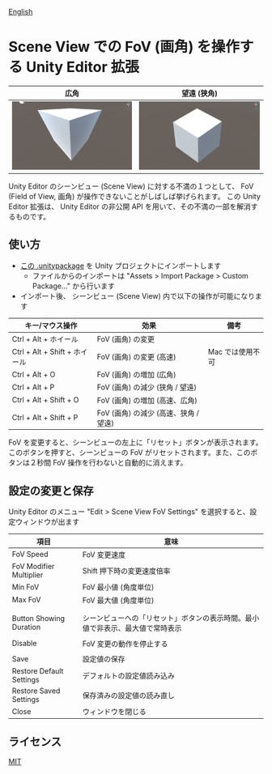 ﻿[English](README.en.md)

# Scene View での FoV (画角) を操作する Unity Editor 拡張

|広角				|望遠 (狭角)				|
|--------------------		|-------------------------		|
|![WideFov](images/WideFov.png)	|![NarrowFov](images/NarrowFov.png)	|

Unity Editor のシーンビュー (Scene View) に対する不満の１つとして、 FoV (Field of View, 画角) が操作できないことがしばしば挙げられます。
この Unity Editor 拡張は、 Unity Editor の非公開 API を用いて、その不満の一部を解消するものです。


## 使い方

- [この .unitypackage](https://github.com/t-mat/UnitySceneViewFovControl/releases/download/0.1.3/SceneViewFovControl.unitypackage) を Unity プロジェクトにインポートします
    - ファイルからのインポートは "Assets > Import Package > Custom Package..." から行います
- インポート後、 シーンビュー (Scene View) 内で以下の操作が可能になります

|キー/マウス操作		|効果					|備考			|
|--------------------		|-------------------------		|----			|
|Ctrl + Alt + ホイール		|FoV (画角) の変更			|			|
|Ctrl + Alt + Shift + ホイール	|FoV (画角) の変更 (高速)		|Mac では使用不可	|
|Ctrl + Alt + O			|FoV (画角) の増加 (広角)		|			|
|Ctrl + Alt + P			|FoV (画角) の減少 (狭角 / 望遠)	|			|
|Ctrl + Alt + Shift + O		|FoV (画角) の増加 (高速、広角)		|			|
|Ctrl + Alt + Shift + P		|FoV (画角) の減少 (高速、狭角 / 望遠)	|			|

FoV を変更すると、シーンビューの左上に「リセット」ボタンが表示されます。
このボタンを押すと、シーンビューの FoV がリセットされます。また、このボタンは２秒間 FoV 操作を行わないと自動的に消えます。


## 設定の変更と保存

Unity Editor のメニュー "Edit > Scene View FoV Settings" を選択すると、設定ウィンドウが出ます

|項目				|意味					|
|--------------------		|-------------------------		|
|FoV Speed			|FoV 変更速度				|
|FoV <Shift> Modifier Multiplier|Shift 押下時の変更速度倍率		|
|Min FoV			|FoV 最小値 (角度単位)			|
|Max FoV			|FoV 最大値 (角度単位)			|
|				|					|
|<Reset Scene FoV>		|					|
|Button Showing Duration	|シーンビューへの「リセット」ボタンの表示時間。最小値で非表示、最大値で常時表示	|
|				|					|
|Disable			|FoV 変更の動作を停止する		|
|				|					|
|Save				|設定値の保存				|
|Restore Default Settings	|デフォルトの設定値読み込み		|
|Restore Saved Settings		|保存済みの設定値の読み直し		|
|Close				|ウィンドウを閉じる			|


## ライセンス

[MIT](LICENSE.txt)
